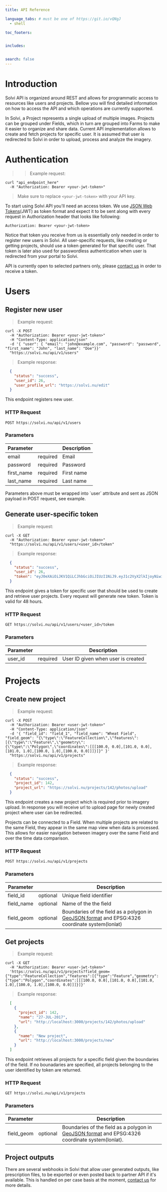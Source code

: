 ```yaml
---
title: API Reference

language_tabs: # must be one of https://git.io/vQNgJ
  - shell

toc_footers:


includes:


search: false
---
```


# Introduction

Solvi API is organized around REST and allows for programmatic access to resources like users and projects. Bellow you will find detailed information on how to access the API and which operations are currently supported.

In Solvi, a Project represents a single upload of multiple images. Projects can be grouped under Fields, which in turn are grouped into Farms to make it easier to organize and share data. Current API implementation allows to create and fetch projects for specific user. It is assumed that user is redirected to Solvi in order to upload, process and analyze the imagery.

# Authentication

> > Example request:

```shell
curl "api_endpoint_here"
  -H "Authorization: Bearer <your-jwt-token>"
```

> Make sure to replace `<your-jwt-token>` with your API key.

To start using Solvi API you'll need an access token. We use [JSON Web Tokens](https://jwt.io)(JWT) as token format and expect it to be sent along with every request in Authorization header that looks like following:

`Authorization: Bearer <your-jwt-token>`

Notice that token you receive from us is essentially only needed in order to register new users in Solvi. All user-specific requests, like creating or getting projects, should use a token generated for that specific user. That token is later also used for passwordless authentication when user is redirected from your portal to Solvi.

API is currently open to selected partners only, please [contact us](mailto:support@solvi.nu) in order to receive a token.

# Users

## Register new user

> Example request:

```shell
curl -X POST
  -H "Authorization: Bearer <your-jwt-token>"
  -H "Content-Type: application/json"
  -d '{ "user": { "email": "john@example.com", "password": "password", "first_name": "John", "last_name": "Doe"}}'
  "https://solvi.nu/api/v1/users"
```

> Example response:

```json
  {
    "status": "success",
    "user_id": 26,
    "user_profile_url": "https://solvi.nu/edit"
  }
```

This endpoint registers new user.

### HTTP Request

`POST https://solvi.nu/api/v1/users`

### Parameters

Parameter |  | Description
--------- | ------- | -----------
email | required | Email
password | required | Password
first_name | required | First name
last_name | required | Last name

<aside>
Parameters above must be wrapped into `user` attribute and sent as JSON payload in POST request, see example.
</aside>

## Generate user-specific token

> Example request:

```shell
curl -X GET
  -H "Authorization: Bearer <your-jwt-token>"
  "https://solvi.nu/api/v1/users/<user_id>/token"
```

> Example response:

```json
  {
    "status": "success",
    "user_id": 26,
    "token": "eyJ0eXAiOiJKV1QiLCJhbGciOiJIUzI1NiJ9.eyJ1c2VyX2lkIjoyNiwiZXhwIjo0OCwiZXhwIjoxNTAxMjU2NzAyfQ.cu5zIye7ubBhv7YsFIxXkO0E_W0hG0VrlOTQx6L3b3c"
  }
```

This endpoint gives a token for specific user that should be used to create and retrieve user projects. Every request will generate new token. Token is valid for 48 hours.

### HTTP Request

`GET https://solvi.nu/api/v1/users/<user_id>/token`

### Parameters

Parameter |  | Description
--------- | ------- | -----------
user_id | required | User ID given when user is created

# Projects

## Create new project

> Example request:

```shell
curl -X POST
  -H "Authorization: Bearer <user-jwt-token>"
  -H "Content-Type: application/json"
  -d '{ "field_id": "field_1", "field_name": "Wheat Field", "field_geom": "{\"type\":\"FeatureCollection\",\"features\":[{\"type\":\"Feature\",\"geometry\":{\"type\":\"Polygon\",\"coordinates\":[[[100.0, 0.0],[101.0, 0.0],[101.0, 1.0],[100.0, 1.0],[100.0, 0.0]]]}]}" }'
  "https://solvi.nu/api/v1/projects"
```

> Example response:

```json
  {
    "status": "success",
    "project_id": 142,
    "project_url": "https://solvi.nu/projects/142/photos/upload"
  }
```

This endpoint creates a new project which is required prior to imagery upload. In response you will receive url to upload page for newly created project where user can be redirected.

Projects can be connected to a Field. When multiple projects are related to the same Field, they appear in the same map view when data is processed. This allows for easier navigation between imagery over the same Field and over the time data comparison.

### HTTP Request

`POST https://solvi.nu/api/v1/projects`

### Parameters

Parameter | | Description
--------- | ----------- | -----------
field_id | optional | Unique field identifier
field_name | optional | Name of the the field
field_geom | optional | Boundaries of the field as a polygon in [GeoJSON format](https://geojson.org/geojson-spec.html#introduction) and EPSG:4326 coordinate system(lonlat)


## Get projects

> Example request:

```shell
curl -X GET
  -H "Authorization: Bearer <user-jwt-token>"
  'https://solvi.nu/api/v1/projects?field_geom={"type":"FeatureCollection","features":[{"type":"Feature","geometry":{"type":"Polygon","coordinates":[[[100.0, 0.0],[101.0, 0.0],[101.0, 1.0],[100.0, 1.0],[100.0, 0.0]]]}]}'
```

> Example response:

```json
  [
    {
      "project_id": 142,
      "name": "27-JUL-2017",
      "url": "http://localhost:3000/projects/142/photos/upload"
    },
    {
      "name": "New project",
      "url": "http://localhost:3000/projects/new"
    }
  ]
```

This endpoint retrieves all projects for a specific field given the boundaries of the field. If no bounadaries are specified, all projects belonging to the user identified by token are returned.

### HTTP Request

`GET https://solvi.nu/api/v1/projects`

### Parameters

Parameter | | Description
--------- | ----------- | -----------
field_geom | optional | Boundaries of the field as a polygon in [GeoJSON format](https://geojson.org/geojson-spec.html#introduction) and EPSG:4326 coordinate system(lonlat).

## Project outputs

There are several webhooks in Solvi that allow user generated outputs, like prescription files, to be exported or even posted back to partner API if it's available. This is handled on per case basis at the moment, [contact us](mailto:support@solvi.nu) for more details.
